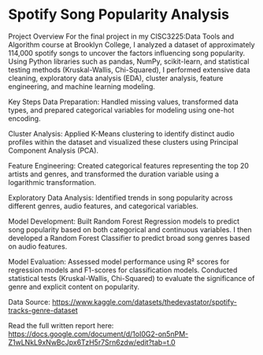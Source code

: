 # Spotify Song Popularity Analysis
Project Overview
For the final project in my CISC3225:Data Tools and Algorithm course at Brooklyn College, I analyzed  a dataset of approximately 114,000 spotify songs to uncover the factors influencing song popularity. Using Python libraries such as pandas, NumPy, scikit-learn, and statistical testing methods (Kruskal-Wallis, Chi-Squared), I performed extensive data cleaning, exploratory data analysis (EDA), cluster analysis, feature engineering, and machine learning modeling. 

Key Steps
Data Preparation: Handled missing values, transformed data types, and prepared categorical variables for modeling using one-hot encoding.

Cluster Analysis: Applied K-Means clustering to identify distinct audio profiles within the dataset and visualized these clusters using Principal Component Analysis (PCA).

Feature Engineering: Created categorical features representing the top 20 artists and genres, and transformed the duration variable using a logarithmic transformation.

Exploratory Data Analysis: Identified trends in song popularity across different genres, audio features, and categorical variables.

Model Development: Built Random Forest Regression models to predict song popularity based on both categorical and continuous variables. I then developed a Random Forest Classifier to predict broad song genres based on audio features.

Model Evaluation: Assessed model performance using R² scores for regression models and F1-scores for classification models. Conducted statistical tests (Kruskal-Wallis, Chi-Squared) to evaluate the significance of genre and explicit content on popularity.

Data Source: https://www.kaggle.com/datasets/thedevastator/spotify-tracks-genre-dataset

Read the full written report here: https://docs.google.com/document/d/1oI0G2-on5nPM-Z1wLNkL9xNwBcJpx6TzH5r7Srn6zdw/edit?tab=t.0
